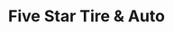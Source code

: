 ---
title: "Five Star Tire & Auto"
url: /pleasant-hill/five-star-tire-und-auto/
shop: Autowerkstatt
---